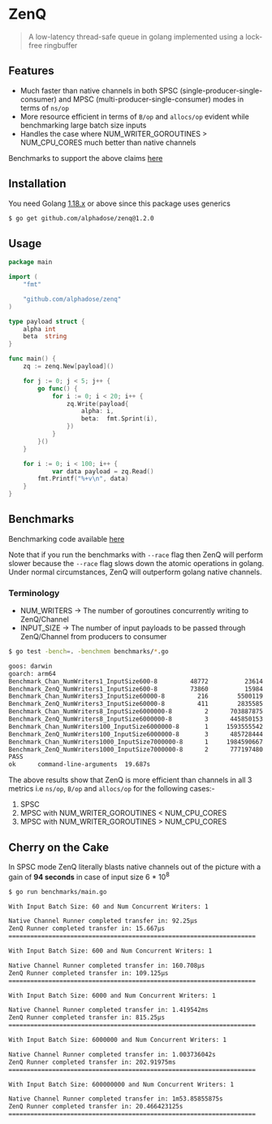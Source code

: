 # ZenQ

> A low-latency thread-safe queue in golang implemented using a lock-free ringbuffer

## Features

* Much faster than native channels in both SPSC (single-producer-single-consumer) and MPSC (multi-producer-single-consumer) modes in terms of `ns/op`
* More resource efficient in terms of `B/op` and `allocs/op` evident while benchmarking large batch size inputs
* Handles the case where NUM_WRITER_GOROUTINES > NUM_CPU_CORES much better than native channels

Benchmarks to support the above claims [here](#benchmarks)

## Installation

You need Golang [1.18.x](https://go.dev/dl/) or above since this package uses generics

```bash
$ go get github.com/alphadose/zenq@1.2.0
```

## Usage

```go
package main

import (
	"fmt"

	"github.com/alphadose/zenq"
)

type payload struct {
	alpha int
	beta  string
}

func main() {
	zq := zenq.New[payload]()

	for j := 0; j < 5; j++ {
		go func() {
			for i := 0; i < 20; i++ {
				zq.Write(payload{
					alpha: i,
					beta:  fmt.Sprint(i),
				})
			}
		}()
	}

	for i := 0; i < 100; i++ {
        	var data payload = zq.Read()
		fmt.Printf("%+v\n", data)
	}
}
```

## Benchmarks

Benchmarking code available [here](./benchmarks)

Note that if you run the benchmarks with `--race` flag then ZenQ will perform slower because the `--race` flag slows
down the atomic operations in golang. Under normal circumstances, ZenQ will outperform golang native channels.

### Terminology

* NUM_WRITERS -> The number of goroutines concurrently writing to ZenQ/Channel
* INPUT_SIZE -> The number of input payloads to be passed through ZenQ/Channel from producers to consumer

```bash
$ go test -bench=. -benchmem benchmarks/*.go

goos: darwin
goarch: arm64
Benchmark_Chan_NumWriters1_InputSize600-8         48772 	     23614 ns/op       0 B/op      0 allocs/op
Benchmark_ZenQ_NumWriters1_InputSize600-8         73860 	     15984 ns/op       0 B/op      0 allocs/op
Benchmark_Chan_NumWriters3_InputSize60000-8         216 	   5500119 ns/op     109 B/op      0 allocs/op
Benchmark_ZenQ_NumWriters3_InputSize60000-8         411 	   2835585 ns/op       0 B/op      0 allocs/op
Benchmark_Chan_NumWriters8_InputSize6000000-8         2 	 703887875 ns/op    1600 B/op      5 allocs/op
Benchmark_ZenQ_NumWriters8_InputSize6000000-8         3 	 445850153 ns/op       0 B/op      0 allocs/op
Benchmark_Chan_NumWriters100_InputSize6000000-8       1 	1593555542 ns/op   39456 B/op    146 allocs/op
Benchmark_ZenQ_NumWriters100_InputSize6000000-8       3 	 485728444 ns/op    3466 B/op      8 allocs/op
Benchmark_Chan_NumWriters1000_InputSize7000000-8      1 	1984590667 ns/op  497344 B/op   1817 allocs/op
Benchmark_ZenQ_NumWriters1000_InputSize7000000-8      2 	 777197480 ns/op    8736 B/op     21 allocs/op
PASS
ok  	command-line-arguments	19.687s
```

The above results show that ZenQ is more efficient than channels in all 3 metrics i.e `ns/op`, `B/op` and `allocs/op` for the following cases:-

1. SPSC
2. MPSC with NUM_WRITER_GOROUTINES < NUM_CPU_CORES
3. MPSC with NUM_WRITER_GOROUTINES > NUM_CPU_CORES


## Cherry on the Cake

In SPSC mode ZenQ literally blasts native channels out of the picture with a gain of **94 seconds** in case of input size 6 * 10<sup>8</sup>

```bash
$ go run benchmarks/main.go

With Input Batch Size: 60 and Num Concurrent Writers: 1

Native Channel Runner completed transfer in: 92.25µs
ZenQ Runner completed transfer in: 15.667µs
====================================================================

With Input Batch Size: 600 and Num Concurrent Writers: 1

Native Channel Runner completed transfer in: 160.708µs
ZenQ Runner completed transfer in: 109.125µs
====================================================================

With Input Batch Size: 6000 and Num Concurrent Writers: 1

Native Channel Runner completed transfer in: 1.419542ms
ZenQ Runner completed transfer in: 815.25µs
====================================================================

With Input Batch Size: 6000000 and Num Concurrent Writers: 1

Native Channel Runner completed transfer in: 1.003736042s
ZenQ Runner completed transfer in: 202.91975ms
====================================================================

With Input Batch Size: 600000000 and Num Concurrent Writers: 1

Native Channel Runner completed transfer in: 1m53.85855875s
ZenQ Runner completed transfer in: 20.466423125s
====================================================================
```
